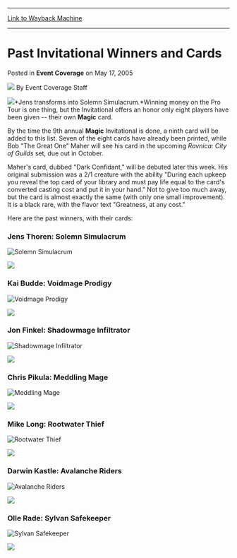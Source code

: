 
---
[Link to Wayback Machine](https://web.archive.org/web/20210502062418/https://magic.wizards.com/en/articles/archive/event-coverage/past-invitational-winners-and-cards-2005-05-17)

[_metadata_:author]:- "Event Coverage Staff"
[_metadata_:description]:- "Jens transforms into Solemn Simulacrum.Winning money on the Pro Tour is one thing, but the Invitational offers an honor only eight players have been given -- their own Magic card. By the time the 9th annual Magic Invitational is done, a ninth card will be added to this list. Seven of the eight cards have already been printed, while Bob `The Great One` Maher will see his card"
[_metadata_:generator]:- "Drupal 7 (http://drupal.org)"
[_metadata_:node]:- "579706"
[_metadata_:publish_date]:- "2005-05-17"
[_metadata_:source]:- "div-main-content"
[_metadata_:title]:- "Past Invitational Winners and Cards"
[_metadata_:wayback_capture_timestamp]:- "2021-05-02 06:24:18"
[_metadata_:wayback_raw_url]:- "https://web.archive.org/web/20210502062418id_/https://magic.wizards.com/en/articles/archive/event-coverage/past-invitational-winners-and-cards-2005-05-17"
[_metadata_:wayback_url]:- "https://magic.wizards.com/en/articles/archive/event-coverage/past-invitational-winners-and-cards-2005-05-17"
---


Past Invitational Winners and Cards
===================================



 Posted in **Event Coverage**
 on May 17, 2005 






![](https://media.magic.wizards.com/styles/auth_small/public/images/person/authorpic_EventCoverageStaff.jpg)
By Event Coverage Staff












![](https://media.magic.wizards.com/image_legacy_migration/global/images/mtgcom_daily_rb90_pic2_en.jpg)*Jens transforms into Solemn Simulacrum.*Winning money on the Pro Tour is one thing, but the Invitational offers an honor only eight players have been given -- their own **Magic** card.


By the time the 9th annual **Magic** Invitational is done, a ninth card will be added to this list. Seven of the eight cards have already been printed, while Bob "The Great One" Maher will see his card in the upcoming *Ravnica: City of Guilds* set, due out in October.


Maher's card, dubbed "Dark Confidant," will be debuted later this week. His original submission was a 2/1 creature with the ability "During each upkeep you reveal the top card of your library and must pay life equal to the card's converted casting cost and put it in your hand." Not to give too much away, but the card is almost exactly the same (with only one small improvement). It is a black rare, with the flavor text "Greatness, at any cost."


Here are the past winners, with their cards:


### Jens Thoren: Solemn Simulacrum




![Solemn Simulacrum](http://gatherer.wizards.com/Handlers/Image.ashx?type=card&name=Solemn+Simulacrum)

![](https://media.magic.wizards.com/image_legacy_migration/magic/images/tournamentcenter/2005/mi05_pastwinner_thoren.jpg)

### Kai Budde: Voidmage Prodigy




![Voidmage Prodigy](http://gatherer.wizards.com/Handlers/Image.ashx?type=card&name=Voidmage+Prodigy)

![](https://media.magic.wizards.com/image_legacy_migration/magic/images/tournamentcenter/2005/mi05_pastwinner_budde.jpg)

### Jon Finkel: Shadowmage Infiltrator




![Shadowmage Infiltrator](http://gatherer.wizards.com/Handlers/Image.ashx?type=card&name=Shadowmage+Infiltrator)

![](https://media.magic.wizards.com/image_legacy_migration/magic/images/tournamentcenter/2005/mi05_pastwinner_finkel.jpg)

### Chris Pikula: Meddling Mage




![Meddling Mage](http://gatherer.wizards.com/Handlers/Image.ashx?type=card&name=Meddling+Mage)

![](https://media.magic.wizards.com/image_legacy_migration/magic/images/tournamentcenter/2005/mi05_pastwinner_pikula.jpg)

### Mike Long: Rootwater Thief




![Rootwater Thief](http://gatherer.wizards.com/Handlers/Image.ashx?type=card&name=Rootwater+Thief)

![](https://media.magic.wizards.com/image_legacy_migration/magic/images/tournamentcenter/2005/mi05_pastwinner_long.jpg)

### Darwin Kastle: Avalanche Riders




![Avalanche Riders](http://gatherer.wizards.com/Handlers/Image.ashx?type=card&name=Avalanche+Riders)

![](https://media.magic.wizards.com/image_legacy_migration/magic/images/tournamentcenter/2005/mi05_pastwinner_kastle.jpg)

### Olle Rade: Sylvan Safekeeper




![Sylvan Safekeeper](http://gatherer.wizards.com/Handlers/Image.ashx?type=card&name=Sylvan+Safekeeper)

![](https://media.magic.wizards.com/image_legacy_migration/magic/images/tournamentcenter/2005/mi05_pastwinner_rade.jpg)







